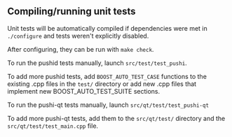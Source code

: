 Compiling/running unit tests
------------------------------------

Unit tests will be automatically compiled if dependencies were met in `./configure`
and tests weren't explicitly disabled.

After configuring, they can be run with `make check`.

To run the pushid tests manually, launch `src/test/test_pushi`.

To add more pushid tests, add `BOOST_AUTO_TEST_CASE` functions to the existing
.cpp files in the `test/` directory or add new .cpp files that
implement new BOOST_AUTO_TEST_SUITE sections.

To run the pushi-qt tests manually, launch `src/qt/test/test_pushi-qt`

To add more pushi-qt tests, add them to the `src/qt/test/` directory and
the `src/qt/test/test_main.cpp` file.
